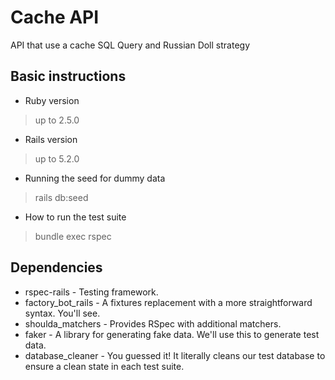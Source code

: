 # Cache API

API that use a cache SQL Query and Russian Doll strategy 

## Basic instructions

* Ruby version
> up to 2.5.0

* Rails version
> up to 5.2.0

* Running the seed for dummy data
> rails db:seed

* How to run the test suite
> bundle exec rspec

## Dependencies

* rspec-rails - Testing framework.
* factory_bot_rails - A fixtures replacement with a more straightforward syntax. You'll see.
* shoulda_matchers - Provides RSpec with additional matchers.
* faker - A library for generating fake data. We'll use this to generate test data.
* database_cleaner - You guessed it! It literally cleans our test database to ensure a clean state in each test suite.
